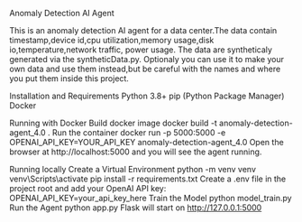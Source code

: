 Anomaly Detection AI Agent

This is an anomaly detection AI agent for a data center.The data contain timestamp,device id,cpu utilization,memory usage,disk io,temperature,network traffic, power usage. The data are syntheticaly generated via the syntheticData.py. Optionaly you can use it to make your own data and use them instead,but be careful with the names and where you put them inside this project.

Installation and Requirements
Python 3.8+
pip (Python Package Manager)
Docker

Running with Docker
Build docker image
docker build -t anomaly-detection-agent_4.0 .
Run the container
docker run -p 5000:5000 -e OPENAI_API_KEY=YOUR_API_KEY anomaly-detection-agent_4.0
Open the browser at http://localhost:5000 and you will see the agent running.

Running locally
Create a Virtual Environment
python -m venv venv
venv\Scripts\activate
pip install -r requirements.txt
Create a .env file in the project root and add your OpenAI API key:
OPENAI_API_KEY=your_api_key_here
Train the Model
python model_train.py
Run the Agent
python app.py
Flask will start on http://127.0.0.1:5000